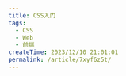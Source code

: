 ```yaml
---
title: CSS入门
tags:
  - CSS
  - Web
  - 前端
createTime: 2023/12/10 21:01:01
permalink: /article/7xyf6z5t/
---
```

